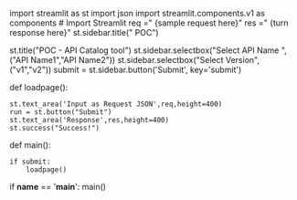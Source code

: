 import streamlit as st
import json
import streamlit.components.v1 as components  # Import Streamlit
req =" {sample request here}"
res =" {turn response here}"
st.sidebar.title(" POC")

st.title("POC - API Catalog tool")
st.sidebar.selectbox("Select API Name ",("API Name1","API Name2"))
st.sidebar.selectbox("Select Version",("v1","v2"))
submit = st.sidebar.button('Submit', key='submit')

def loadpage():
	
	st.text_area('Input as Request JSON',req,height=400)
	run = st.button("Submit")
	st.text_area('Response',res,height=400)
	st.success("Success!")
		

def main():

	if submit:
		loadpage()

if __name__ == '__main__':
    main()
 

